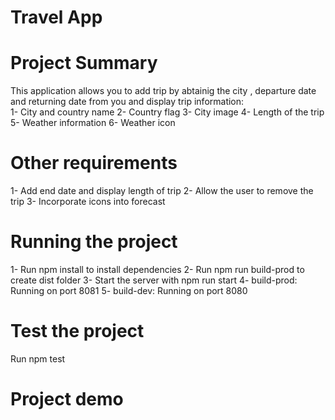 # Travel App 

# Project Summary
 This application allows you to add trip by abtainig the city , departure date and returning date from you and display trip information:<br>
 1- City and country name
 2- Country flag
 3- City image 
 4- Length of the trip
 5- Weather information
 6- Weather icon

 # Other requirements
 1- Add end date and display length of trip
 2- Allow the user to remove the trip
 3- Incorporate icons into forecast

 # Running the project
 1- Run npm install to install dependencies
 2- Run npm run build-prod to create dist folder
 3- Start the server with npm run start
 4- build-prod: Running on port 8081
 5- build-dev: Running on port 8080

 # Test the project
 Run npm test 

 # Project demo 
 

